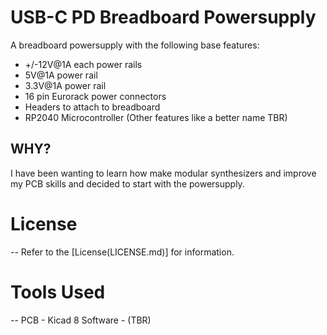 # USB-C PD Breadboard Powersupply

A breadboard powersupply with the following base features:
* +/-12V@1A each power rails
* 5V@1A power rail
* 3.3V@1A power rail
* 16 pin Eurorack power connectors
* Headers to attach to breadboard
* RP2040 Microcontroller (Other features like a better name TBR)

WHY?
--
I have been wanting to learn how make modular synthesizers and improve my PCB skills and decided to start with the powersupply.

# License
--
Refer to the [License(LICENSE.md)] for information.

# Tools Used
--
PCB - Kicad 8
Software - (TBR)


